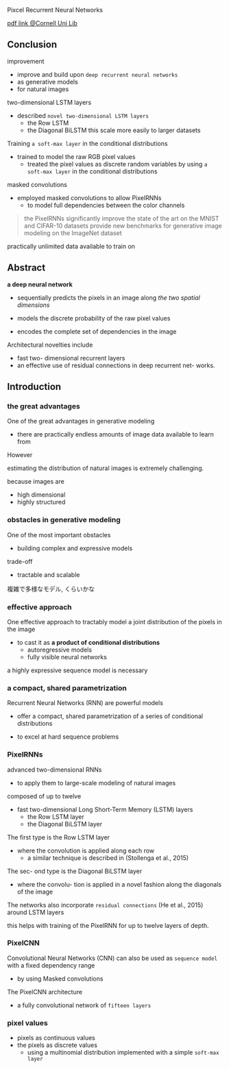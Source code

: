Pixcel Recurrent Neural Networks

[pdf link @Cornell Uni Lib](https://arxiv.org/abs/1601.06759)

## Conclusion
improvement
-  improve and build upon `deep recurrent neural networks`
  - as generative models
  - for natural images

two-dimensional LSTM layers
- described `novel two-dimensional LSTM layers`
  - the Row LSTM
  - the Diagonal BiLSTM
this scale more easily to larger datasets

Training
`a soft-max layer` in the conditional distributions
- trained to model the raw RGB pixel values
  - treated the pixel values as discrete random variables by using `a soft-max layer` in the conditional distributions

masked convolutions
- employed masked convolutions to allow PixelRNNs
  - to model full dependencies between the color channels

> the PixelRNNs
> significantly improve the state of the art on the MNIST and CIFAR-10 datasets
> provide new benchmarks for generative image modeling on the ImageNet dataset

practically unlimited data available to train on


## Abstract
**a deep neural network**
- sequentially predicts the pixels in an image along *the two spatial dimensions*

- models the discrete probability of the raw pixel values
- encodes the complete set of dependencies in the image

Architectural novelties include
- fast two- dimensional recurrent layers
- an effective use of residual connections in deep recurrent net- works.

## Introduction

### the great advantages
One of the great advantages in generative modeling
- there are practically endless amounts of image data available to learn from


However

estimating the distribution of natural images is extremely challenging.

because images are
- high dimensional
- highly structured


### obstacles in generative modeling
One of the most important obstacles
- building complex and expressive models

trade-off

- tractable and scalable

複雑で多様なモデル, くらいかな

### effective approach
One effective approach
to tractably model a joint distribution of the pixels in the image
- to cast it as **a product of conditional distributions**
  - autoregressive models
  - fully visible neural networks


a highly expressive sequence model is necessary

### a compact, shared parametrization
Recurrent Neural Networks (RNN) are powerful models
- offer a compact, shared parametrization of a series of conditional distributions

- to excel at hard sequence problems

### PixelRNNs
advanced two-dimensional RNNs
- to apply them to large-scale modeling of natural images

composed of up to twelve
- fast two-dimensional Long Short-Term Memory (LSTM) layers
  - the Row LSTM layer
  - the Diagonal BiLSTM layer


The first type is the Row LSTM layer
- where the convolution is applied along each row
  - a similar technique is described in (Stollenga et al., 2015)

The sec- ond type is the Diagonal BiLSTM layer
- where the convolu- tion is applied in a novel fashion along the diagonals of the image

The networks also incorporate `residual connections` (He et al., 2015)
around LSTM layers

this helps with training of the PixelRNN for up to twelve layers of depth.

### PixelCNN
Convolutional Neural Networks (CNN) can also be used
as `sequence model` with a fixed dependency range
- by using Masked convolutions

The PixelCNN architecture
- a fully convolutional network of `fifteen layers`

### pixel values

- pixels as continuous values
- the pixels as discrete values
  - using a multinomial distribution implemented with a simple `soft-max layer`
